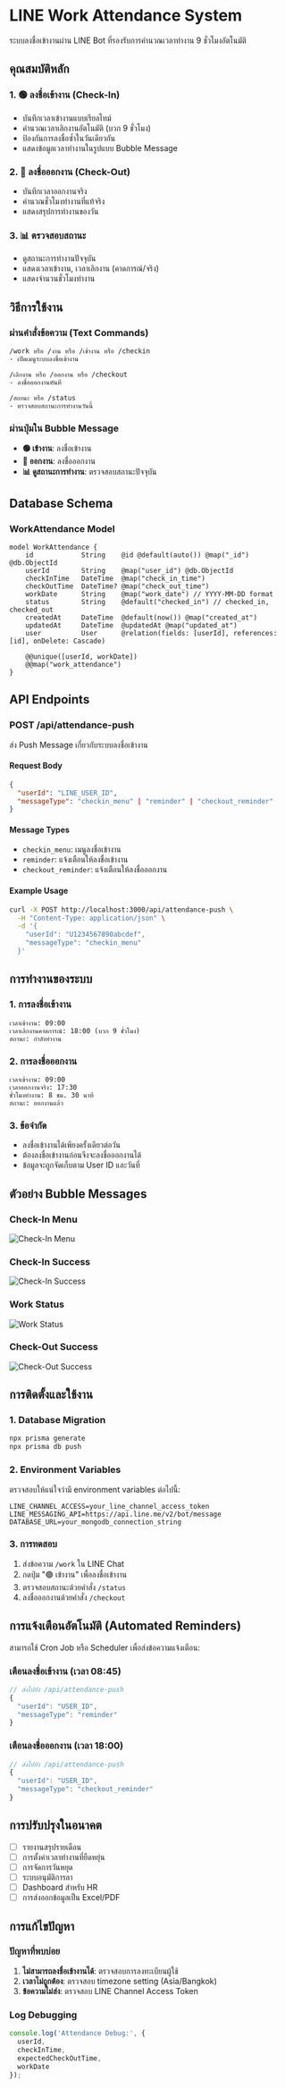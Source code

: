 # LINE Work Attendance System

ระบบลงชื่อเข้างานผ่าน LINE Bot ที่รองรับการคำนวณเวลาทำงาน 9 ชั่วโมงอัตโนมัติ

## คุณสมบัติหลัก

### 1. 🟢 ลงชื่อเข้างาน (Check-In)
- บันทึกเวลาเข้างานแบบเรียลไทม์
- คำนวณเวลาเลิกงานอัตโนมัติ (บวก 9 ชั่วโมง)
- ป้องกันการลงชื่อซ้ำในวันเดียวกัน
- แสดงข้อมูลเวลาทำงานในรูปแบบ Bubble Message

### 2. 🔴 ลงชื่อออกงาน (Check-Out)
- บันทึกเวลาออกงานจริง
- คำนวณชั่วโมงทำงานที่แท้จริง
- แสดงสรุปการทำงานของวัน

### 3. 📊 ตรวจสอบสถานะ
- ดูสถานะการทำงานปัจจุบัน
- แสดงเวลาเข้างาน, เวลาเลิกงาน (คาดการณ์/จริง)
- แสดงจำนวนชั่วโมงทำงาน

## วิธีการใช้งาน

### ผ่านคำสั่งข้อความ (Text Commands)
```
/work หรือ /งาน หรือ /เข้างาน หรือ /checkin
- เปิดเมนูระบบลงชื่อเข้างาน

/เลิกงาน หรือ /ออกงาน หรือ /checkout
- ลงชื่อออกงานทันที

/สถานะ หรือ /status
- ตรวจสอบสถานะการทำงานวันนี้
```

### ผ่านปุ่มใน Bubble Message
- **🟢 เข้างาน**: ลงชื่อเข้างาน
- **🔴 ออกงาน**: ลงชื่อออกงาน
- **📊 ดูสถานะการทำงาน**: ตรวจสอบสถานะปัจจุบัน

## Database Schema

### WorkAttendance Model
```prisma
model WorkAttendance {
    id            String    @id @default(auto()) @map("_id") @db.ObjectId
    userId        String    @map("user_id") @db.ObjectId
    checkInTime   DateTime  @map("check_in_time")
    checkOutTime  DateTime? @map("check_out_time")
    workDate      String    @map("work_date") // YYYY-MM-DD format
    status        String    @default("checked_in") // checked_in, checked_out
    createdAt     DateTime  @default(now()) @map("created_at")
    updatedAt     DateTime  @updatedAt @map("updated_at")
    user          User      @relation(fields: [userId], references: [id], onDelete: Cascade)

    @@unique([userId, workDate])
    @@map("work_attendance")
}
```

## API Endpoints

### POST /api/attendance-push
ส่ง Push Message เกี่ยวกับระบบลงชื่อเข้างาน

#### Request Body
```json
{
  "userId": "LINE_USER_ID",
  "messageType": "checkin_menu" | "reminder" | "checkout_reminder"
}
```

#### Message Types
- `checkin_menu`: เมนูลงชื่อเข้างาน
- `reminder`: แจ้งเตือนให้ลงชื่อเข้างาน
- `checkout_reminder`: แจ้งเตือนให้ลงชื่อออกงาน

#### Example Usage
```bash
curl -X POST http://localhost:3000/api/attendance-push \
  -H "Content-Type: application/json" \
  -d '{
    "userId": "U1234567890abcdef",
    "messageType": "checkin_menu"
  }'
```

## การทำงานของระบบ

### 1. การลงชื่อเข้างาน
```
เวลาเข้างาน: 09:00
เวลาเลิกงานคาดการณ์: 18:00 (บวก 9 ชั่วโมง)
สถานะ: กำลังทำงาน
```

### 2. การลงชื่อออกงาน
```
เวลาเข้างาน: 09:00
เวลาออกงานจริง: 17:30
ชั่วโมงทำงาน: 8 ชม. 30 นาที
สถานะ: ออกงานแล้ว
```

### 3. ข้อจำกัด
- ลงชื่อเข้างานได้เพียงครั้งเดียวต่อวัน
- ต้องลงชื่อเข้างานก่อนจึงจะลงชื่อออกงานได้
- ข้อมูลจะถูกจัดเก็บตาม User ID และวันที่

## ตัวอย่าง Bubble Messages

### Check-In Menu
![Check-In Menu](docs/checkin-menu.png)

### Check-In Success
![Check-In Success](docs/checkin-success.png)

### Work Status
![Work Status](docs/work-status.png)

### Check-Out Success
![Check-Out Success](docs/checkout-success.png)

## การติดตั้งและใช้งาน

### 1. Database Migration
```bash
npx prisma generate
npx prisma db push
```

### 2. Environment Variables
ตรวจสอบให้แน่ใจว่ามี environment variables ต่อไปนี้:
```
LINE_CHANNEL_ACCESS=your_line_channel_access_token
LINE_MESSAGING_API=https://api.line.me/v2/bot/message
DATABASE_URL=your_mongodb_connection_string
```

### 3. การทดสอบ
1. ส่งข้อความ `/work` ใน LINE Chat
2. กดปุ่ม "🟢 เข้างาน" เพื่อลงชื่อเข้างาน
3. ตรวจสอบสถานะด้วยคำสั่ง `/status`
4. ลงชื่อออกงานด้วยคำสั่ง `/checkout`

## การแจ้งเตือนอัตโนมัติ (Automated Reminders)

สามารถใช้ Cron Job หรือ Scheduler เพื่อส่งข้อความแจ้งเตือน:

### เตือนลงชื่อเข้างาน (เวลา 08:45)
```javascript
// ส่งไปยัง /api/attendance-push
{
  "userId": "USER_ID",
  "messageType": "reminder"
}
```

### เตือนลงชื่อออกงาน (เวลา 18:00)
```javascript
// ส่งไปยัง /api/attendance-push
{
  "userId": "USER_ID", 
  "messageType": "checkout_reminder"
}
```

## การปรับปรุงในอนาคต

- [ ] รายงานสรุปรายเดือน
- [ ] การตั้งค่าเวลาทำงานที่ยืดหยุ่น
- [ ] การจัดการวันหยุด
- [ ] ระบบอนุมัติการลา
- [ ] Dashboard สำหรับ HR
- [ ] การส่งออกข้อมูลเป็น Excel/PDF

## การแก้ไขปัญหา

### ปัญหาที่พบบ่อย
1. **ไม่สามารถลงชื่อเข้างานได้**: ตรวจสอบการลงทะเบียนผู้ใช้
2. **เวลาไม่ถูกต้อง**: ตรวจสอบ timezone setting (Asia/Bangkok)
3. **ข้อความไม่ส่ง**: ตรวจสอบ LINE Channel Access Token

### Log Debugging
```javascript
console.log('Attendance Debug:', {
  userId,
  checkInTime,
  expectedCheckOutTime,
  workDate
});
```
